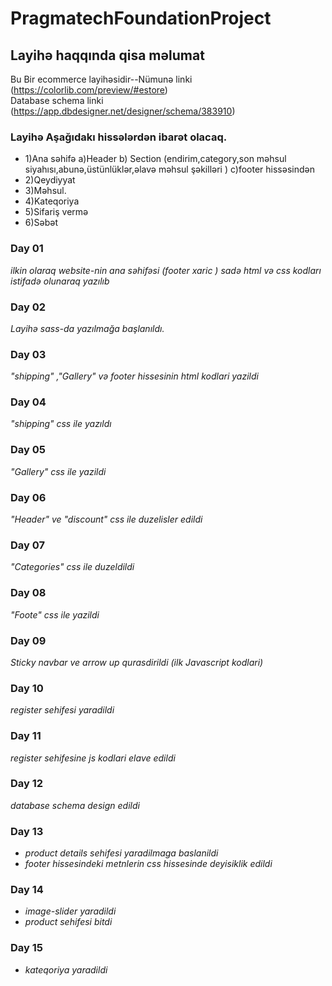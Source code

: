 # PragmatechFoundationProject
## Layihə haqqında qisa məlumat 
Bu Bir ecommerce layihəsidir--Nümunə linki (https://colorlib.com/preview/#estore)  
Database schema linki (https://app.dbdesigner.net/designer/schema/383910) 
### Layihə Aşağıdakı hissələrdən ibarət olacaq. 
* 1)Ana səhifə a)Header b) Section (endirim,category,son məhsul siyahısı,abunə,üstünlüklər,əlavə məhsul şəkilləri ) c)footer hissəsindən 
* 2)Qeydiyyat 
* 3)Məhsul.
* 4)Kateqoriya
* 5)Sifariş vermə
* 6)Səbət   
### Day 01 
*ilkin olaraq website-nin ana səhifəsi (footer xaric ) sadə html və css kodları istifadə olunaraq yazılıb*
### Day 02 
*Layihə sass-da yazılmağa başlanıldı.*
### Day 03 
*"shipping" ,"Gallery" və footer hissesinin  html kodlari yazildi*
### Day 04 
*"shipping" css ile yazıldı*
### Day 05
*"Gallery" css ile yazildi*
### Day 06 
*"Header" ve "discount" css ile duzelisler edildi*
### Day 07 
*"Categories" css ile duzeldildi*
### Day 08 
*"Foote" css ile yazildi*
### Day 09
*Sticky navbar ve arrow up qurasdirildi (ilk Javascript kodlari)*
### Day 10 
*register sehifesi yaradildi*
### Day 11 
*register sehifesine js kodlari elave edildi*
### Day 12 
*database schema design edildi*
### Day 13
* *product details sehifesi yaradilmaga baslanildi* 
* *footer hissesindeki metnlerin css hissesinde deyisiklik edildi*
### Day 14
* *image-slider yaradildi* 
* *product sehifesi bitdi*
### Day 15
* *kateqoriya yaradildi* 






